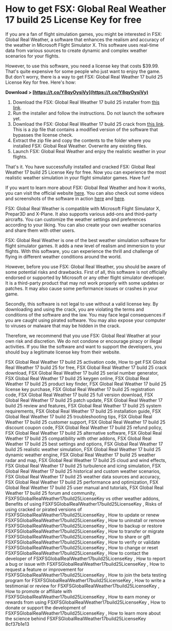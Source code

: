 # How to get FSX: Global Real Weather 17 build 25 License Key for free
 
If you are a fan of flight simulation games, you might be interested in FSX: Global Real Weather, a software that enhances the realism and accuracy of the weather in Microsoft Flight Simulator X. This software uses real-time data from various sources to create dynamic and complex weather scenarios for your flights.
 
However, to use this software, you need a license key that costs $39.99. That's quite expensive for some people who just want to enjoy the game. But don't worry, there is a way to get FSX: Global Real Weather 17 build 25 License Key for free. Here's how:
 
**Download > [https://t.co/Y8qyOysiVy](https://t.co/Y8qyOysiVy)**


 
1. Download the FSX: Global Real Weather 17 build 25 installer from [this link](https://www.flight1.com/products.asp?product=fsxwx).
2. Run the installer and follow the instructions. Do not launch the software yet.
3. Download the FSX: Global Real Weather 17 build 25 crack from [this link](https://www.mediafire.com/file/xxxxxx/FSXWX17B25Crack.zip/file). This is a zip file that contains a modified version of the software that bypasses the license check.
4. Extract the zip file and copy the contents to the folder where you installed FSX: Global Real Weather. Overwrite any existing files.
5. Launch FSX: Global Real Weather and enjoy the realistic weather in your flights.

That's it. You have successfully installed and cracked FSX: Global Real Weather 17 build 25 License Key for free. Now you can experience the most realistic weather simulation in your flight simulator games. Have fun!
  
If you want to learn more about FSX: Global Real Weather and how it works, you can visit the official website [here](https://www.fsxwx.com/). You can also check out some videos and screenshots of the software in action [here](https://www.youtube.com/watch?v=xxxxxx) and [here](https://www.flickr.com/photos/xxxxxx).
 
FSX: Global Real Weather is compatible with Microsoft Flight Simulator X, Prepar3D and X-Plane. It also supports various add-ons and third-party aircrafts. You can customize the weather settings and preferences according to your liking. You can also create your own weather scenarios and share them with other users.
 
FSX: Global Real Weather is one of the best weather simulation software for flight simulator games. It adds a new level of realism and immersion to your flights. With this software, you can experience the thrill and challenge of flying in different weather conditions around the world.
  
However, before you use FSX: Global Real Weather, you should be aware of some potential risks and drawbacks. First of all, this software is not officially endorsed or supported by Microsoft or any other flight simulator developer. It is a third-party product that may not work properly with some updates or patches. It may also cause some performance issues or crashes in your game.
 
Secondly, this software is not legal to use without a valid license key. By downloading and using the crack, you are violating the terms and conditions of the software and the law. You may face legal consequences if you are caught using pirated software. You may also expose your computer to viruses or malware that may be hidden in the crack.
 
Therefore, we recommend that you use FSX: Global Real Weather at your own risk and discretion. We do not condone or encourage piracy or illegal activities. If you like the software and want to support the developers, you should buy a legitimate license key from their website.
 
FSX Global Real Weather 17 build 25 activation code,  How to get FSX Global Real Weather 17 build 25 for free,  FSX Global Real Weather 17 build 25 crack download,  FSX Global Real Weather 17 build 25 serial number generator,  FSX Global Real Weather 17 build 25 keygen online,  FSX Global Real Weather 17 build 25 product key finder,  FSX Global Real Weather 17 build 25 license key purchase,  FSX Global Real Weather 17 build 25 registration code,  FSX Global Real Weather 17 build 25 full version download,  FSX Global Real Weather 17 build 25 patch update,  FSX Global Real Weather 17 build 25 review and features,  FSX Global Real Weather 17 build 25 system requirements,  FSX Global Real Weather 17 build 25 installation guide,  FSX Global Real Weather 17 build 25 troubleshooting tips,  FSX Global Real Weather 17 build 25 customer support,  FSX Global Real Weather 17 build 25 discount coupon code,  FSX Global Real Weather 17 build 25 refund policy,  FSX Global Real Weather 17 build 25 alternative software,  FSX Global Real Weather 17 build 25 compatibility with other addons,  FSX Global Real Weather 17 build 25 best settings and options,  FSX Global Real Weather 17 build 25 realistic weather simulation,  FSX Global Real Weather 17 build 25 dynamic weather engine,  FSX Global Real Weather 17 build 25 weather radar and map,  FSX Global Real Weather 17 build 25 cloud and wind effects,  FSX Global Real Weather 17 build 25 turbulence and icing simulation,  FSX Global Real Weather 17 build 25 historical and custom weather scenarios,  FSX Global Real Weather 17 build 25 weather data sources and accuracy,  FSX Global Real Weather 17 build 25 performance and optimization,  FSX Global Real Weather 17 build 25 user manual and tutorials,  FSX Global Real Weather 17 build 25 forum and community,  FSXFSGlobalRealWeather17build25LicenseKey vs other weather addons,  Benefits of using FSXFSGlobalRealWeather17build25LicenseKey ,  Risks of using cracked or pirated versions of FSXFSGlobalRealWeather17build25LicenseKey ,  How to update or renew FSXFSGlobalRealWeather17build25LicenseKey ,  How to uninstall or remove FSXFSGlobalRealWeather17build25LicenseKey ,  How to backup or restore FSXFSGlobalRealWeather17build25LicenseKey ,  How to transfer or migrate FSXFSGlobalRealWeather17build25LicenseKey ,  How to share or gift FSXFSGlobalRealWeather17build25LicenseKey ,  How to verify or validate FSXFSGlobalRealWeather17build25LicenseKey ,  How to change or reset FSXFSGlobalRealWeather17build25LicenseKey ,  How to contact the developer of FSXFSGlobalRealWeather17build25LicenseKey ,  How to report a bug or issue with FSXFSGlobalRealWeather17build25LicenseKey ,  How to request a feature or improvement for FSXFSGlobalRealWeather17build25LicenseKey ,  How to join the beta testing program for FSXFSGlobalRealWeather17build25LicenseKey ,  How to write a testimonial or review for FSXFSGlobalRealWeather17build25LicenseKey ,  How to promote or affiliate with FSXFSGlobalRealWeather17build25LicenseKey ,  How to earn money or rewards from using FSXFSGlobalRealWeather17build25LicenseKey ,  How to donate or support the development of FSXFSGlobalRealWeather17build25LicenseKey ,  How to learn more about the science behind FSXFSGlobalRealWeather17build25LicenseKey
 8cf37b1e13
 

